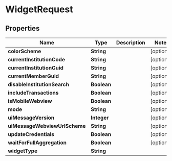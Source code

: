 

# WidgetRequest


## Properties

Name | Type | Description | Notes
------------ | ------------- | ------------- | -------------
**colorScheme** | **String** |  |  [optional]
**currentInstitutionCode** | **String** |  |  [optional]
**currentInstitutionGuid** | **String** |  |  [optional]
**currentMemberGuid** | **String** |  |  [optional]
**disableInstitutionSearch** | **Boolean** |  |  [optional]
**includeTransactions** | **Boolean** |  |  [optional]
**isMobileWebview** | **Boolean** |  |  [optional]
**mode** | **String** |  |  [optional]
**uiMessageVersion** | **Integer** |  |  [optional]
**uiMessageWebviewUrlScheme** | **String** |  |  [optional]
**updateCredentials** | **Boolean** |  |  [optional]
**waitForFullAggregation** | **Boolean** |  |  [optional]
**widgetType** | **String** |  | 



